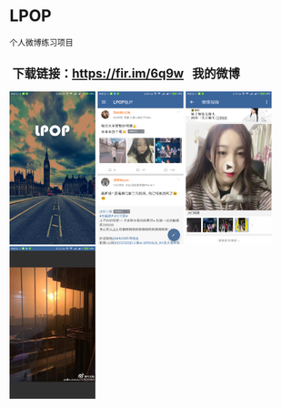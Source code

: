 LPOP
================================

  个人微博练习项目
  
  下载链接：https://fir.im/6q9w
  
我的微博
--------------------------------
<a href="/images/Screenshot_2017-02-09-00-10-58-612_com.mapuw.lpop.png"><img src="/images/Screenshot_2017-02-09-00-10-58-612_com.mapuw.lpop.png" width="30%"/></a>
<a href="/images/Screenshot_2017-02-09-00-11-07-559_com.mapuw.lpop.png"><img src="/images/Screenshot_2017-02-09-00-11-07-559_com.mapuw.lpop.png" width="30%"/></a>
<a href="/images/Screenshot_2017-02-09-00-11-36-779_com.mapuw.lpop.png"><img src="/images/Screenshot_2017-02-09-00-11-36-779_com.mapuw.lpop.png" width="30%"/></a>
<a href="/images/Screenshot_2017-02-09-00-11-58-525_com.mapuw.lpop.png"><img src="/images/Screenshot_2017-02-09-00-11-58-525_com.mapuw.lpop.png" width="30%"/></a>
